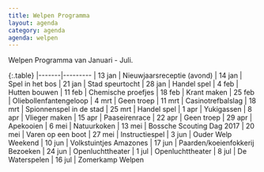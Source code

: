 ```yaml
---
title: Welpen Programma
layout: agenda
category: agenda
agenda: welpen
---
```


Welpen Programma van Januari - Juli.

{:.table}
|-------|---------
| 13 jan | Nieuwjaarsreceptie (avond)
| 14 jan | Spel in het bos
| 21 jan | Stad speurtocht
| 28 jan | Handel spel
| 4 feb | Hutten bouwen
| 11 feb | Chemische proefjes
| 18 feb | Krant maken
| 25 feb | Oliebollenfantengeloop
| 4 mrt | Geen troep
| 11 mrt | Casinotrefbalslag
| 18 mrt | Spionnenspel in de stad
| 25 mrt | Handel spel
| 1 apr | Yukigassen
| 8 apr | Vlieger maken
| 15 apr | Paaseirenrace
| 22 apr | Geen troep
| 29 apr | Apekooien
| 6 mei | Natuurkoken
| 13 mei | Bossche Scouting Dag 2017
| 20 mei | Varen op een boot
| 27 mei | Instructiespel
| 3 jun | Ouder Welp Weekend
| 10 jun | Volkstuintjes Amazones
| 17 jun | Paarden/koeienfokkerij Bezoeken
| 24 jun | Openluchttheater
| 1 jul | Openluchttheater
| 8 jul | De Waterspelen
| 16 jul | Zomerkamp Welpen
